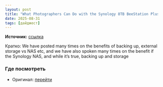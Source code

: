 ```yaml
---
layout: post
title: "What Photographers Can Do with the Synology 8TB BeeStation Plus"
date: 2025-08-31
tags: [дайджест]
---
```


**Источник:** [ссылка](https://digital-photography-school.com/what-photographers-can-do-with-the-synology-8tb-beestation/)

Кратко: We have posted many times on the benefits of backing up, external storage vs NAS etc, and we have also spoken many times on the benefit if the Synology NAS, and while it’s true, backing up and storage

### Где посмотреть
- Оригинал: [перейти]({link})
